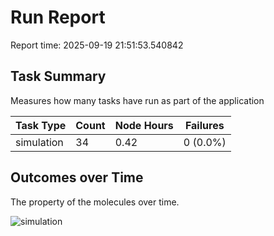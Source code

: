 # Run Report
Report time: 2025-09-19 21:51:53.540842

## Task Summary
Measures how many tasks have run as part of the application

| Task Type   |   Count |   Node Hours | Failures   |
|-------------|---------|--------------|------------|
| simulation  |      34 |         0.42 | 0 (0.0%)   |

## Outcomes over Time
The property of the molecules over time.

![simulation](simulation-outputs.png)
